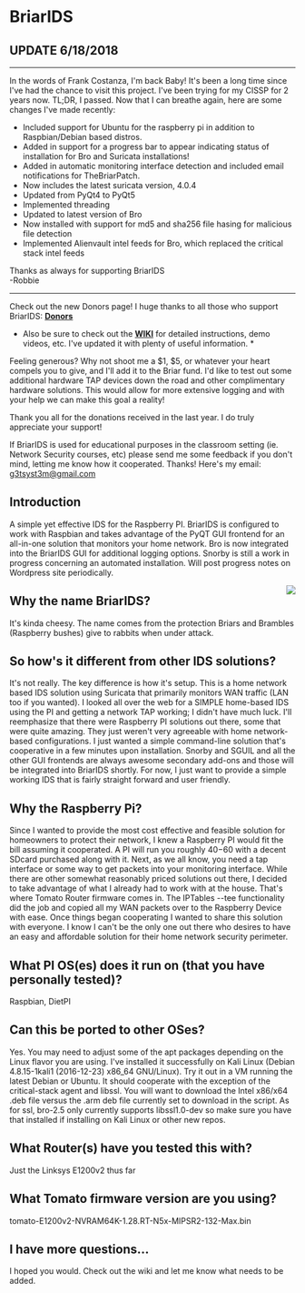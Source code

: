 # BriarIDS


## UPDATE 6/18/2018
<hr>
In the words of Frank Costanza, I'm back Baby! It's been a long time since I've had the chance to visit this project.  I've been trying for my CISSP for 2 years now.  TL;DR, I passed.  Now that I can breathe again, here are some changes I've made recently:

 - Included support for Ubuntu for the raspberry pi in addition to Raspbian/Debian based distros.<br>
 - Added in support for a progress bar to appear indicating status of installation for Bro and Suricata installations!
 - Added in automatic monitoring interface detection and included email notifications for TheBriarPatch.<br>
 - Now includes the latest suricata version, 4.0.4<br>
 - Updated from PyQt4 to PyQt5<br>
 - Implemented threading<br>
 - Updated to latest version of Bro<br>
 - Now installed with support for md5 and sha256 file hasing for malicious file detection<br>
 - Implemented Alienvault intel feeds for Bro, which replaced the critical stack intel feeds<br>
      
Thanks as always for supporting BriarIDS <br>
-Robbie
<hr>

Check out the new Donors page!  I huge thanks to all those who support BriarIDS: [**Donors**](https://github.com/g3tsyst3m/BriarIDS/wiki/Donors)<br>
* Also be sure to check out the [**WIKI**](https://github.com/g3tsyst3m/BriarIDS/wiki) for detailed instructions, demo videos, etc.  I've updated it with plenty of useful information. *

Feeling generous?  Why not shoot me a $1, $5, or whatever your heart compels you to give, and I'll add it to the Briar fund.  I'd like to test out some additional hardware TAP devices down the road and other complimentary hardware solutions.  This would allow for more extensive logging and with your help we can make this goal a reality!

Thank you all for the donations received in the last year.  I do truly appreciate your support!

If BriarIDS is used for educational purposes in the classroom setting (ie. Network Security courses, etc) please send me some feedback if you don't mind, letting me know how it cooperated.  Thanks!
Here's my email: g3tsyst3m@gmail.com

## Introduction

A simple yet effective IDS for the Raspberry PI.  BriarIDS is configured to work with Raspbian and takes advantage of the PyQT GUI frontend for an all-in-one solution that monitors your home network.  Bro is now integrated into the BriarIDS GUI for additional logging options.  Snorby is still a work in progress concerning an automated installation.  Will post progress notes on Wordpress site periodically.  

<img src="https://github.com/g3tsyst3m/BriarIDS/blob/master/images/Briar.PNG?raw=true" style="float:right">

## Why the name BriarIDS?

It's kinda cheesy.  The name comes from the protection Briars and Brambles (Raspberry bushes) give to rabbits when under attack.  
## So how's it different from other IDS solutions?

It's not really.  The key difference is how it's setup.  This is a home network based IDS solution using Suricata that primarily monitors WAN traffic (LAN too if you wanted).  I looked all over the web for a SIMPLE home-based IDS using the PI and getting a network TAP working; I didn't have much luck.  I'll reemphasize that there were Raspberry PI solutions out there, some that were quite amazing.  They just weren't very agreeable with home network-based configurations.  I just wanted a simple command-line solution that's cooperative in a few minutes upon installation.  Snorby and SGUIL and all the other GUI frontends are always awesome secondary add-ons and those will be integrated into BriarIDS shortly.  For now, I just want to provide a simple working IDS that is fairly straight forward and user friendly.

## Why the Raspberry Pi?

Since I wanted to provide the most cost effective and feasible solution for homeowners to protect their network, I knew a Raspberry PI would fit the bill assuming it cooperated.  A PI will run you roughly $40-$60 with a decent SDcard purchased along with it. Next, as we all know, you need a tap interface or some way to get packets into your monitoring interface.  While there are other somewhat reasonably priced solutions out there, I decided to take advantage of what I already had to work with at the house.  That's where Tomato Router firmware comes in.  The IPTables --tee functionality did the job and copied all my WAN packets over to the Raspberry Device with ease.  Once things began cooperating I wanted to share this solution with everyone.  I know I can't be the only one out there who desires to have an easy and affordable solution for their home network security perimeter.

## What PI OS(es) does it run on (that you have personally tested)?

Raspbian, DietPI

## Can this be ported to other OSes?

Yes.  You may need to adjust some of the apt packages depending on the Linux flavor you are using.  I've installed it successfully on Kali Linux (Debian 4.8.15-1kali1 (2016-12-23) x86_64 GNU/Linux). Try it out in a VM running the latest Debian or Ubuntu.  It should cooperate with the exception of the critical-stack agent and libssl.  You will want to download the Intel x86/x64 .deb file versus the .arm deb file currently set to download in the script.  As for ssl, bro-2.5 only currently supports libssl1.0-dev so make sure you have that installed if installing on Kali Linux or other new repos.

## What Router(s) have you tested this with?

Just the Linksys E1200v2 thus far

## What Tomato firmware version are you using?

tomato-E1200v2-NVRAM64K-1.28.RT-N5x-MIPSR2-132-Max.bin

## I have more questions...

I hoped you would.  Check out the wiki and let me know what needs to be added.
